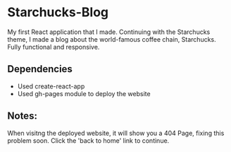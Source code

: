 # Starchucks-Blog

My first React application that I made. Continuing with the Starchucks theme, I made a blog about the world-famous coffee chain, Starchucks. Fully functional and responsive.

## Dependencies

- Used create-react-app
- Used gh-pages module to deploy the website

## Notes:

When visitng the deployed website, it will show you a 404 Page, fixing this problem soon. Click the 'back to home' link to continue.
